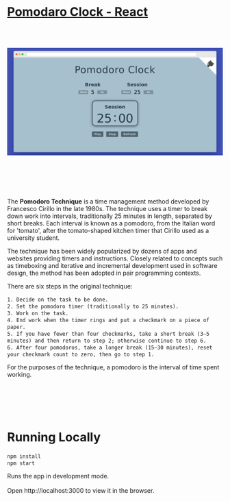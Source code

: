 # [Pomodaro Clock - React](https://mypomodoroclock.netlify.app/)

<br/><br/>

![SitePreview](https://github.com/mriyank/pomodaro-clock-react/blob/master/assets/site_preview.png) 

<br/><br/>
<br/><br/>

The **Pomodoro Technique** is a time management method developed by Francesco Cirillo in the late 1980s. The technique uses a timer to break down work into intervals, traditionally 25 minutes in length, separated by short breaks. Each interval is known as a pomodoro, from the Italian word for 'tomato', after the tomato-shaped kitchen timer that Cirillo used as a university student.

The technique has been widely popularized by dozens of apps and websites providing timers and instructions. Closely related to concepts such as timeboxing and iterative and incremental development used in software design, the method has been adopted in pair programming contexts.

There are six steps in the original technique:

    1. Decide on the task to be done.
    2. Set the pomodoro timer (traditionally to 25 minutes).
    3. Work on the task.
    4. End work when the timer rings and put a checkmark on a piece of paper.
    5. If you have fewer than four checkmarks, take a short break (3–5 minutes) and then return to step 2; otherwise continue to step 6.
    6. After four pomodoros, take a longer break (15–30 minutes), reset your checkmark count to zero, then go to step 1.

For the purposes of the technique, a pomodoro is the interval of time spent working.

<br/><br/>
<br/><br/>


# Running Locally
```
npm install
npm start
```

Runs the app in development mode. <br/><br/>
Open http://localhost:3000 to view it in the browser.


